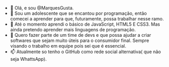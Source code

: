 - 👋 Olá, e sou @MarquesGusta.
- 👀 Sou um adolescente que se encantou por programação, então comecei a aprender para que, futuramente, possa trabalhar nesse ramo.
- 🌱 Até o momento aprendi o básico de JavaScript, HTML5 E CSS3. Mas ainda pretendo aprender mais linguagens de programação.
- 💞️ Quero fazer parte de um time de devs e que possa ajudar a criar softwares que sejam muito úteis para o consumidor final. Sempre visando o trabalho em equipe pois sei que é essencial.
- 📫 Atualmente so tenho o GitHub como rede social alternativa( que não seja WhattsApp).
